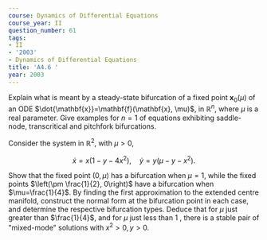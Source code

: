 ```yaml
---
course: Dynamics of Differential Equations
course_year: II
question_number: 61
tags:
- II
- '2003'
- Dynamics of Differential Equations
title: 'A4.6 '
year: 2003
---
```



Explain what is meant by a steady-state bifurcation of a fixed point $\mathbf{x}_{0}(\mu)$ of an ODE $\dot{\mathbf{x}}=\mathbf{f}(\mathbf{x}, \mu)$, in $\mathbb{R}^{n}$, where $\mu$ is a real parameter. Give examples for $n=1$ of equations exhibiting saddle-node, transcritical and pitchfork bifurcations.

Consider the system in $\mathbb{R}^{2}$, with $\mu>0$,

$$\dot{x}=x\left(1-y-4 x^{2}\right), \quad \dot{y}=y\left(\mu-y-x^{2}\right) .$$

Show that the fixed point $(0, \mu)$ has a bifurcation when $\mu=1$, while the fixed points $\left(\pm \frac{1}{2}, 0\right)$ have a bifurcation when $\mu=\frac{1}{4}$. By finding the first approximation to the extended centre manifold, construct the normal form at the bifurcation point in each case, and determine the respective bifurcation types. Deduce that for $\mu$ just greater than $\frac{1}{4}$, and for $\mu$ just less than 1 , there is a stable pair of "mixed-mode" solutions with $x^{2}>0, y>0$.